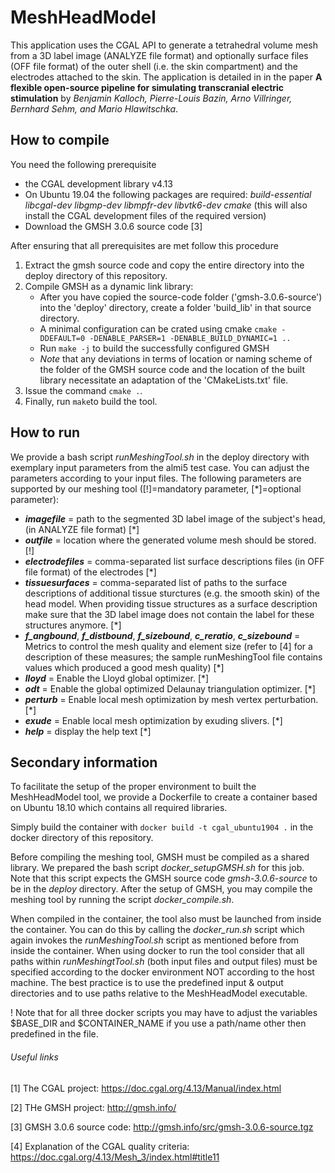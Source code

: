 # MeshHeadModel

This application uses the CGAL API to generate a tetrahedral volume mesh from a 3D label image (ANALYZE file format) and optionally surface files (OFF file format) of the outer shell (i.e. the skin compartment) and the electrodes attached to the skin. The application is detailed in in the paper **A flexible open-source pipeline for simulating transcranial electric stimulation** by *Benjamin Kalloch, Pierre-Louis Bazin, Arno Villringer, Bernhard Sehm, and Mario Hlawitschka*.

## How to compile
You need the following prerequisite
- the CGAL development library v4.13
- On Ubuntu 19.04 the following packages are required: *build-essential libcgal-dev libgmp-dev libmpfr-dev libvtk6-dev cmake* (this will also install the CGAL development files of the required version)
- Download the GMSH 3.0.6 source code [3]

After ensuring that all prerequisites are met follow this procedure
1) Extract the gmsh source code and copy the entire directory into the deploy directory of this repository.
2) Compile GMSH as a dynamic link library:
    - After you have copied the source-code folder ('gmsh-3.0.6-source') into the 'deploy' directory, create a folder 'build_lib' in that source directory.
    - A minimal configuration can be crated using cmake `cmake -DDEFAULT=0 -DENABLE_PARSER=1 -DENABLE_BUILD_DYNAMIC=1 ..`
    - Run `make -j` to build the successfully configured GMSH
    - *Note* that any deviations in terms of location or naming scheme of the folder of the GMSH source code and the location of the built library necessitate an adaptation of the 'CMakeLists.txt' file. 
2) Issue the command `cmake .`.
3) Finally, run `make`to build the tool.

## How to run
We provide a bash script *runMeshingTool.sh* in the deploy directory with exemplary input parameters from the almi5 test case. You can adjust the parameters according to your input files.
The following parameters are supported by our meshing tool ([!]=mandatory parameter, [*]=optional parameter):
- **_imagefile_** = path to the segmented 3D label image of the subject's head, (in ANALYZE file format) [*]
- **_outfile_** = location where the generated volume mesh should be stored. [!]
- **_electrodefiles_** = comma-separated list surface descriptions files (in OFF file format) of the electrodes [*]
- **_tissuesurfaces_** = comma-separated list of paths to the surface descriptions of additional tissue sturctures (e.g. the smooth skin) of the head model. When providing tissue structures as a surface description make sure that the 3D label image does not contain the label for these structures anymore. [*]
- **_f_angbound_**, **_f_distbound_**, **_f_sizebound_**, **_c_reratio_**, **_c_sizebound_** = Metrics to control the mesh quality and element size  (refer to [4] for a description of these measures; the sample runMeshingTool file contains values which produced a good mesh quality) [*]
- **_lloyd_** = Enable the Lloyd global optimizer. [*]
- **_odt_** = Enable the global optimized Delaunay triangulation optimizer. [*]
- **_perturb_** = Enable local mesh optimization by mesh vertex perturbation. [*]
- **_exude_** = Enable local mesh optimization by exuding slivers. [*]
- **_help_** = display the help text [*]

## Secondary information
To facilitate the setup of the proper environment to built the MeshHeadModel tool, we provide a Dockerfile to create a container based on Ubuntu 18.10 which contains all required libraries. 

Simply build the container with `docker build -t cgal_ubuntu1904 .` in the docker directory of this repository.

Before compiling the meshing tool, GMSH must be compiled as a shared library. We prepared the bash script *docker_setupGMSH.sh* for this job.
Note that this script expects the GMSH source code *gmsh-3.0.6-source* to be in the *deploy* directory.
After the setup of GMSH, you may compile the meshing tool by running the script *docker_compile.sh*.

When compiled in the container, the tool also must be launched from inside the container. You can do this by calling the *docker_run.sh* script which again invokes the *runMeshingTool.sh* script as mentioned before from inside the container. When using docker to run the tool consider that all paths within *runMeshingtTool.sh* (both input files and output files) must be specified according to the docker environment NOT according to the host machine. The best practice is to use the predefined input & output directories and to use paths relative to the MeshHeadModel executable. 

! Note that for all three docker scripts you may have to adjust the variables $BASE_DIR and $CONTAINER_NAME if you use a path/name other then predefined in the file.

###### Useful links
[1] The CGAL project: https://doc.cgal.org/4.13/Manual/index.html

[2] THe GMSH project: http://gmsh.info/

[3] GMSH 3.0.6 source code: http://gmsh.info/src/gmsh-3.0.6-source.tgz

[4] Explanation of the CGAL quality criteria: https://doc.cgal.org/4.13/Mesh_3/index.html#title11
